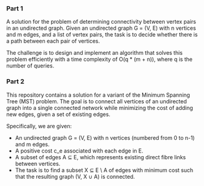 ### Part 1
A solution for the problem of determining connectivity between vertex pairs in an undirected graph. Given an undirected graph G = (V, E) with n vertices and m edges, and a list of vertex pairs, the task is to decide whether there is a path between each pair of vertices.

The challenge is to design and implement an algorithm that solves this problem efficiently with a time complexity of O(q * (m + n)), where q is the number of queries.

### Part 2
This repository contains a solution for a variant of the Minimum Spanning Tree (MST) problem. The goal is to connect all vertices of an undirected graph into a single connected network while minimizing the cost of adding new edges, given a set of existing edges.

Specifically, we are given:

- An undirected graph G = (V, E) with n vertices (numbered from 0 to n-1) and m edges.
- A positive cost c_e associated with each edge in E.
- A subset of edges A ⊆ E, which represents existing direct fibre links between vertices.
- The task is to find a subset X ⊆ E \ A of edges with minimum cost such that the resulting graph (V, X ∪ A) is connected.
